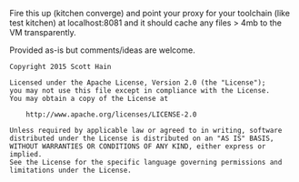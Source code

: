 Fire this up (kitchen converge) and point your proxy for your toolchain (like test kitchen) at
localhost:8081 and it should cache any files > 4mb to the VM transparently.




Provided as-is but comments/ideas are welcome.

```text
Copyright 2015 Scott Hain

Licensed under the Apache License, Version 2.0 (the "License");
you may not use this file except in compliance with the License.
You may obtain a copy of the License at

    http://www.apache.org/licenses/LICENSE-2.0

Unless required by applicable law or agreed to in writing, software
distributed under the License is distributed on an "AS IS" BASIS,
WITHOUT WARRANTIES OR CONDITIONS OF ANY KIND, either express or implied.
See the License for the specific language governing permissions and
limitations under the License.
```
